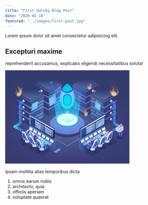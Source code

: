 ```yaml
---
title: "First Gatsby Blog Post"
date: "2020-01-18"
featured: "../images/first-post.jpg"
---
```


Lorem ipsum dolor sit amet consectetur adipisicing elit.

## Excepturi maxime

reprehenderit accusamus, explicabo eligendi necessitatibus soluta! 

![gatsby tutorial](../images/gatsby-tutorial.webp)


Ipsam mollitia alias temporibus dicta

1. omnis earum nobis
2. architecto, quia
3. officiis aperiam
4. voluptate quaerat